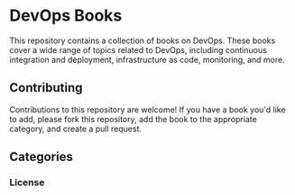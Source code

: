 # DevOps Books

This repository contains a collection of books on DevOps. These books cover a wide range of topics related to DevOps, including continuous integration and deployment, infrastructure as code, monitoring, and more.

## Contributing

Contributions to this repository are welcome! If you have a book you'd like to add, please fork this repository, add the book to the appropriate category, and create a pull request.

## Categories

### License
